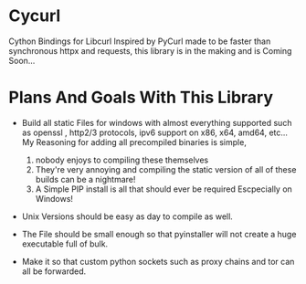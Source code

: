 # Cycurl
Cython Bindings for Libcurl Inspired by PyCurl made to be faster than synchronous httpx and requests, this library is in the making and is Coming Soon...

# Plans And Goals With This Library
- Build all static Files for windows with almost everything supported such as openssl , http2/3 protocols, ipv6 support on x86, x64, amd64,    etc...  My Reasoning for adding all precompiled binaries is simple,
  1. nobody enjoys to compiling these themselves
  2. They're very annoying and compiling the static version of all of these builds can be a nightmare!
  3. A Simple PIP install is all that should ever be required Escpecially on Windows!

- Unix Versions should be easy as day to compile as well. 
- The File should be small enough so that pyinstaller will not create a huge executable full of bulk.
- Make it so that custom python sockets such as proxy chains and tor can all be forwarded.
